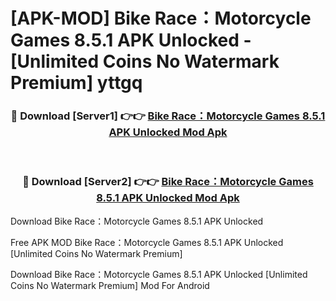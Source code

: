 # [APK-MOD] Bike Race：Motorcycle Games 8.5.1 APK Unlocked - [Unlimited Coins No Watermark Premium] yttgq



<div align="center">
<h3>🔴 Download [Server1] 👉👉 <a href="https://momento.my/?title=Bike_Race：Motorcycle_Games_8.5.1_APK_Unlocked">Bike Race：Motorcycle Games 8.5.1 APK Unlocked Mod Apk</a></h3><br>

<h3>🔴 Download [Server2] 👉👉 <a href="https://momento.my/?title=Bike_Race：Motorcycle_Games_8.5.1_APK_Unlocked">Bike Race：Motorcycle Games 8.5.1 APK Unlocked Mod Apk</a></h3>
</div>



Download Bike Race：Motorcycle Games 8.5.1 APK Unlocked 

Free APK MOD Bike Race：Motorcycle Games 8.5.1 APK Unlocked [Unlimited Coins No Watermark Premium]

Download Bike Race：Motorcycle Games 8.5.1 APK Unlocked [Unlimited Coins No Watermark Premium] Mod For Android
